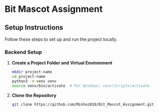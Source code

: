 # Bit Mascot Assignment

## Setup Instructions

Follow these steps to set up and run the project locally.

### Backend Setup

1. **Create a Project Folder and Virtual Environment**
   ```bash
   mkdir project-name
   cd project-name
   python3 -m venv venv
   source venv/bin/activate  # For Windows: venv\Scripts\activate

2. **Clone the Repository**
   ```bash
   git clone https://github.com/Minhaz810/Bit_Mascot_Assignment.git

